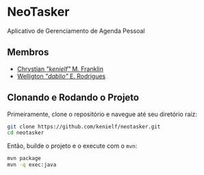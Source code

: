 # NeoTasker
Aplicativo de Gerenciamento de Agenda Pessoal

## Membros
 - [Chrystian *"kenielf"* M. Franklin](https://github.com/kenielf/test)
 - [Welligton *"dablio"* E. Rodrigues](https://github.com/Dablio-0)

## Clonando e Rodando o Projeto
Primeiramente, clone o repositório e navegue até seu diretório raíz:
```bash
git clone https://github.com/kenielf/neotasker.git
cd neotasker
```

Então, builde o projeto e o execute com o `mvn`:
```bash
mvn package
mvn -q exec:java
```
